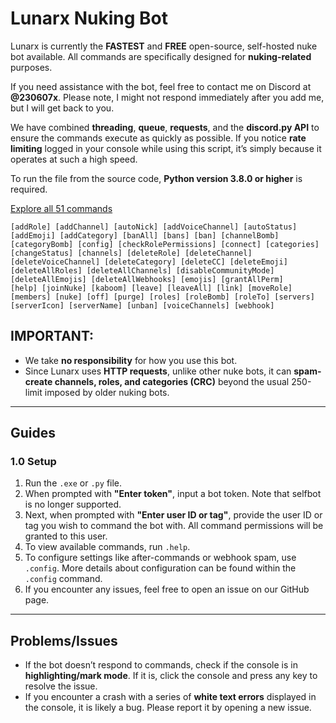 # Lunarx Nuking Bot
Lunarx is currently the **FASTEST** and **FREE** open-source, self-hosted nuke bot available. All commands are specifically designed for **nuking-related** purposes.  

If you need assistance with the bot, feel free to contact me on Discord at **@230607x**. Please note, I might not respond immediately after you add me, but I will get back to you.  

We have combined **threading**, **queue**, **requests**, and the **discord.py API** to ensure the commands execute as quickly as possible. If you notice **rate limiting** logged in your console while using this script, it’s simply because it operates at such a high speed.  

To run the file from the source code, **Python version 3.8.0 or higher** is required.  

[Explore all 51 commands](manual.md)  

```
[addRole] [addChannel] [autoNick] [addVoiceChannel] [autoStatus]  
[addEmoji] [addCategory] [banAll] [bans] [ban] [channelBomb]  
[categoryBomb] [config] [checkRolePermissions] [connect] [categories]  
[changeStatus] [channels] [deleteRole] [deleteChannel]  
[deleteVoiceChannel] [deleteCategory] [deleteCC] [deleteEmoji]  
[deleteAllRoles] [deleteAllChannels] [disableCommunityMode]  
[deleteAllEmojis] [deleteAllWebhooks] [emojis] [grantAllPerm]  
[help] [joinNuke] [kaboom] [leave] [leaveAll] [link] [moveRole]  
[members] [nuke] [off] [purge] [roles] [roleBomb] [roleTo] [servers]  
[serverIcon] [serverName] [unban] [voiceChannels] [webhook]  
```  

## IMPORTANT:  
- We take **no responsibility** for how you use this bot.  
- Since Lunarx uses **HTTP requests**, unlike other nuke bots, it can **spam-create channels, roles, and categories (CRC)** beyond the usual 250-limit imposed by older nuking bots.  

---

## Guides  
### 1.0 Setup  
1. Run the `.exe` or `.py` file.  
2. When prompted with **"Enter token"**, input a bot token. Note that selfbot is no longer supported.  
3. Next, when prompted with **"Enter user ID or tag"**, provide the user ID or tag you wish to command the bot with. All command permissions will be granted to this user.  
4. To view available commands, run `.help`.  
5. To configure settings like after-commands or webhook spam, use `.config`. More details about configuration can be found within the `.config` command.  
6. If you encounter any issues, feel free to open an issue on our GitHub page.  

---

## Problems/Issues  
- If the bot doesn’t respond to commands, check if the console is in **highlighting/mark mode**. If it is, click the console and press any key to resolve the issue.  
- If you encounter a crash with a series of **white text errors** displayed in the console, it is likely a bug. Please report it by opening a new issue.  
